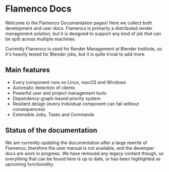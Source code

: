 # Flamenco Docs

Welcome to the Flamenco Documentation pages! Here we collect both development and user docs.
Flamenco is primarily a distributed render management solution, but it is designed to support any
kind of job that can be split across multiple machines.

Currently Flamenco is used for Render Management at Blender Institute, so it's heavily tested for
Blender jobs, but it is quite trivial to add more.

## Main features

* Every component runs on Linux, macOS and Windows
* Automatic detection of clients
* Powerful user and project management tools
* Dependency-graph-based priority system
* Resilient design (every individual component can fail without consequences)
* Extensible Jobs, Tasks and Commands

## Status of the documentation

We are currently updating the documentation after a large rewrite of Flamenco, therefore the user
manual is not available, and the developer docs are work in progress. We have removed any legacy
content though, so everything that can be found here is up to date, or has been highlighted as
upcoming functionality.

